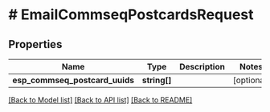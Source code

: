 # # EmailCommseqPostcardsRequest

## Properties

Name | Type | Description | Notes
------------ | ------------- | ------------- | -------------
**esp_commseq_postcard_uuids** | **string[]** |  | [optional]

[[Back to Model list]](../../README.md#models) [[Back to API list]](../../README.md#endpoints) [[Back to README]](../../README.md)
